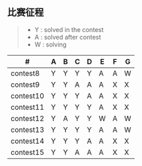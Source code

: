 ## 比赛征程
> * Y : solved in the contest
> * A : solved after contest
> * W : solving


\# |  A  |  B  |  C  |  D  |  E  |  F  |  G  
---|---|---|---|---|---|---|---
|contest8 |Y|Y|Y|Y|A|A|W
|contest9 |Y|Y|A|A|A|X|X
|contest10|Y|Y|Y|A|A|X|X
|contest11|Y|Y|Y|Y|A|X|X
|contest12|Y|A|Y|Y|W|A|W
|contest13|Y|Y|Y|Y|A|A|W
|contest14|Y|Y|Y|A|A|X|X
|contest15|Y|Y|A|A|A|X|X
